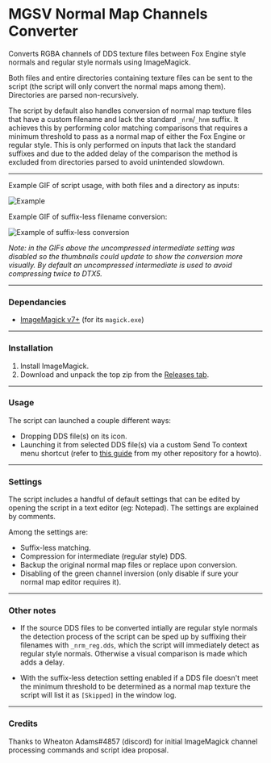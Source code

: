 # MGSV Normal Map Channels Converter

Converts RGBA channels of DDS texture files between Fox Engine style normals and regular style normals using ImageMagick.

Both files and entire directories containing texture files can be sent to the script (the script will only convert the normal maps among them). Directories are parsed non-recursively.

The script by default also handles conversion of normal map texture files that have a custom filename and lack the standard `_nrm`/`_hnm` suffix. It achieves this by performing color matching comparisons that requires a minimum threshold to pass as a normal map of either the Fox Engine or regular style. This is only performed on inputs that lack the standard suffixes and due to the added delay of the comparison the method is excluded from directories parsed to avoid unintended slowdown.

***

Example GIF of script usage, with both files and a directory as inputs:

![Example](https://user-images.githubusercontent.com/34178938/67155397-30a16300-f35a-11e9-86c1-c36634277f2e.gif)

Example GIF of suffix-less filename conversion:

![Example of suffix-less conversion](https://user-images.githubusercontent.com/34178938/67155399-3dbe5200-f35a-11e9-87bb-5dfc659922dd.gif)

*Note: in the GIFs above the uncompressed intermediate setting was disabled so the thumbnails could update to show the conversion more visually. By default an uncompressed intermediate is used to avoid compressing twice to DTX5.*

***

### Dependancies

- [ImageMagick v7+](https://imagemagick.org/script/download.php#windows) (for its `magick.exe`)

***

### Installation

1. Install ImageMagick.
2. Download and unpack the top zip from the [Releases tab](https://github.com/chocmake/MGSV-Normal-Map-Channels-Converter/releases/latest).

***

### Usage

The script can launched a couple different ways:

- Dropping DDS file(s) on its icon.
- Launching it from selected DDS file(s) via a custom Send To context menu shortcut (refer to [this guide](https://github.com/chocmake/MGSV-Custom-Texture-Path-Hex-Replacer/wiki/Using-the-script#optional-adding-a-shortcut-to-the-send-to-menu) from my other repository for a howto).

***

### Settings

The script includes a handful of default settings that can be edited by opening the script in a text editor (eg: Notepad). The settings are explained by comments.

Among the settings are:
- Suffix-less matching.
- Compression for intermediate (regular style) DDS.
- Backup the original normal map files or replace upon conversion.
- Disabling of the green channel inversion (only disable if sure your normal map editor requires it).

***

### Other notes

- If the source DDS files to be converted intially are regular style normals the detection process of the script can be sped up by suffixing their filenames with `_nrm_reg.dds`, which the script will immediately detect as regular style normals. Otherwise a visual comparison is made which adds a delay.

- With the suffix-less detection setting enabled if a DDS file doesn't meet the minimum threshold to be determined as a normal map texture the script will list it as `[Skipped]` in the window log.

***

### Credits

Thanks to Wheaton Adams#4857 (discord) for initial ImageMagick channel processing commands and script idea proposal.
